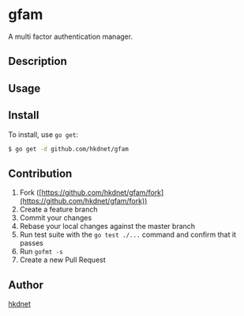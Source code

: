 # gfam

A multi factor authentication manager.

## Description

## Usage

## Install

To install, use `go get`:

```bash
$ go get -d github.com/hkdnet/gfam
```

## Contribution

1. Fork ([https://github.com/hkdnet/gfam/fork](https://github.com/hkdnet/gfam/fork))
1. Create a feature branch
1. Commit your changes
1. Rebase your local changes against the master branch
1. Run test suite with the `go test ./...` command and confirm that it passes
1. Run `gofmt -s`
1. Create a new Pull Request

## Author

[hkdnet](https://github.com/hkdnet)
